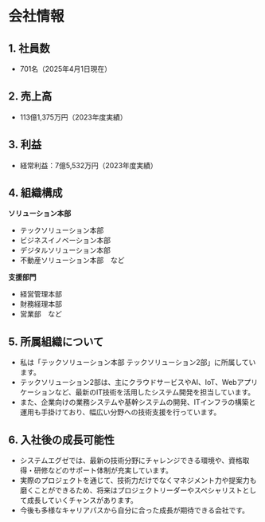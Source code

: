 # 会社情報

## 1. 社員数
- 701名（2025年4月1日現在）

## 2. 売上高
- 113億1,375万円（2023年度実績）

## 3. 利益
- 経常利益：7億5,532万円（2023年度実績）

## 4. 組織構成
**ソリューション本部**
- テックソリューション本部
- ビジネスイノベーション本部
- デジタルソリューション本部
- 不動産ソリューション本部　など

**支援部門**
- 経営管理本部
- 財務経理本部
- 営業部　など

## 5. 所属組織について
- 私は「テックソリューション本部 テックソリューション2部」に所属しています。  
- テックソリューション2部は、主にクラウドサービスやAI、IoT、Webアプリケーションなど、最新のIT技術を活用したシステム開発を担当しています。
- また、企業向けの業務システムや基幹システムの開発、ITインフラの構築と運用も手掛けており、幅広い分野への技術支援を行っています。

## 6. 入社後の成長可能性
- システムエグゼでは、最新の技術分野にチャレンジできる環境や、資格取得・研修などのサポート体制が充実しています。  
- 実際のプロジェクトを通じて、技術力だけでなくマネジメント力や提案力も磨くことができるため、将来はプロジェクトリーダーやスペシャリストとして成長していくチャンスがあります。  
- 今後も多様なキャリアパスから自分に合った成長が期待できる会社です。